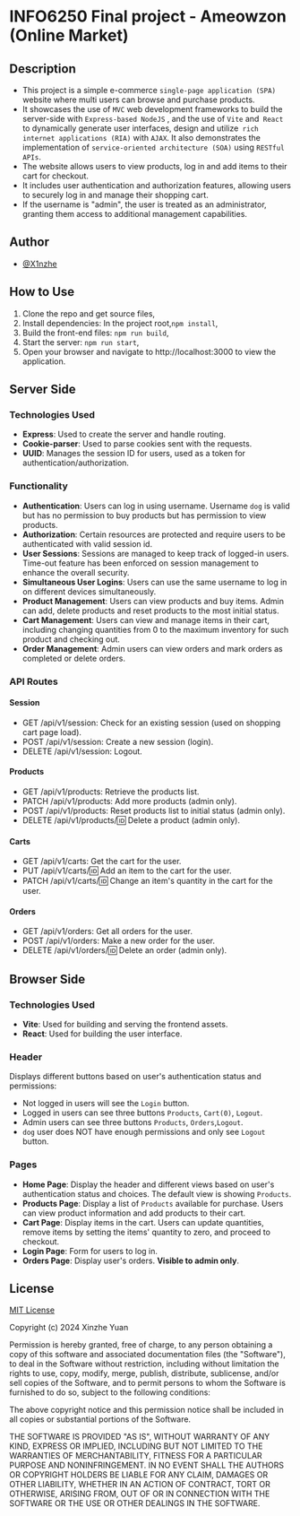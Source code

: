 # INFO6250 Final project - Ameowzon (Online Market)
## Description
* This project is a simple e-commerce `single-page application (SPA)` website where multi users can browse and purchase products.
* It showcases the use of `MVC` web development frameworks to build the server-side with `Express-based NodeJS` , and the use of `Vite` and` React` to dynamically generate user interfaces, design and utilize` rich internet applications (RIA)` with `AJAX`. It also demonstrates the implementation of `service-oriented architecture (SOA)` using `RESTful APIs`.
* The website allows users to view products, log in and add items to their cart for checkout.
* It includes user authentication and authorization features, allowing users to securely log in and manage their shopping cart.
* If the username is "admin", the user is treated as an administrator, granting them access to additional management capabilities.

## Author
- [@X1nzhe](https://www.github.com/X1nzhe)

## How to Use
1. Clone the repo and get source files, 
2. Install dependencies: In the project root,`npm install`,
3. Build the front-end files: `npm run build`,
4. Start the server: `npm run start`,
5. Open your browser and navigate to http://localhost:3000 to view the application.

## Server Side
### Technologies Used
* **Express**: Used to create the server and handle routing.
* **Cookie-parser**: Used to parse cookies sent with the requests.
* **UUID**: Manages the session ID for users, used as a token for authentication/authorization.

### Functionality
* **Authentication**: Users can log in using username. Username `dog` is valid but has no permission to buy products but has permission to view products.
* **Authorization**: Certain resources are protected and require users to be authenticated with valid session id.
* **User Sessions**: Sessions are managed to keep track of logged-in users. Time-out feature has been enforced on session management to enhance the overall security.
* **Simultaneous User Logins**: Users can use the same username to log in on different devices simultaneously.
* **Product Management**: Users can view products and buy items. Admin can add, delete products and reset products to the most initial status.
* **Cart Management**: Users can view and manage items in their cart, including changing quantities from 0 to the maximum inventory for such product and checking out.
* **Order Management**: Admin users can view orders and mark orders as completed or delete orders.
### API Routes
#### Session
* GET /api/v1/session: Check for an existing session (used on shopping cart page load).
* POST /api/v1/session: Create a new session (login).
* DELETE /api/v1/session: Logout.
#### Products
* GET /api/v1/products: Retrieve the products list.
* PATCH /api/v1/products: Add more products (admin only).
* POST /api/v1/products: Reset products list to initial status (admin only).
* DELETE /api/v1/products/:id: Delete a product (admin only).
#### Carts
* GET /api/v1/carts: Get the cart for the user.
* PUT /api/v1/carts/:id: Add an item to the cart for the user.
* PATCH /api/v1/carts/:id: Change an item's quantity in the cart for the user.
#### Orders
* GET /api/v1/orders: Get all orders for the user.
* POST /api/v1/orders: Make a new order for the user.
* DELETE /api/v1/orders/:id: Delete an order (admin only).

## Browser Side
### Technologies Used
* **Vite**: Used for building and serving the frontend assets.
* **React**: Used for building the user interface.
### Header
Displays different buttons based on user's authentication status and permissions: 
* Not logged in users will see the `Login` button.
* Logged in users can see three buttons `Products`, `Cart(0)`, `Logout`.
* Admin users can see three buttons `Products`, `Orders`,`Logout`.
* `dog` user does NOT have enough permissions and only see `Logout` button.

### Pages
* **Home Page**: Display the header and different views based on user's authentication status and choices. The default view is showing `Products`. 
* **Products Page**: Display a list of `Products` available for purchase. Users can view product information and add products to their cart.
* **Cart Page**: Display items in the cart. Users can update quantities, remove items by setting the items' quantity to zero, and proceed to checkout.
* **Login Page**: Form for users to log in.
* **Orders Page**: Display user's orders. **Visible to admin only**.

## License
[MIT License](https://choosealicense.com/licenses/mit/)

Copyright (c) 2024 Xinzhe Yuan

Permission is hereby granted, free of charge, to any person obtaining a copy
of this software and associated documentation files (the "Software"), to deal
in the Software without restriction, including without limitation the rights
to use, copy, modify, merge, publish, distribute, sublicense, and/or sell
copies of the Software, and to permit persons to whom the Software is
furnished to do so, subject to the following conditions:

The above copyright notice and this permission notice shall be included in all
copies or substantial portions of the Software.

THE SOFTWARE IS PROVIDED "AS IS", WITHOUT WARRANTY OF ANY KIND, EXPRESS OR
IMPLIED, INCLUDING BUT NOT LIMITED TO THE WARRANTIES OF MERCHANTABILITY,
FITNESS FOR A PARTICULAR PURPOSE AND NONINFRINGEMENT. IN NO EVENT SHALL THE
AUTHORS OR COPYRIGHT HOLDERS BE LIABLE FOR ANY CLAIM, DAMAGES OR OTHER
LIABILITY, WHETHER IN AN ACTION OF CONTRACT, TORT OR OTHERWISE, ARISING FROM,
OUT OF OR IN CONNECTION WITH THE SOFTWARE OR THE USE OR OTHER DEALINGS IN THE
SOFTWARE.

